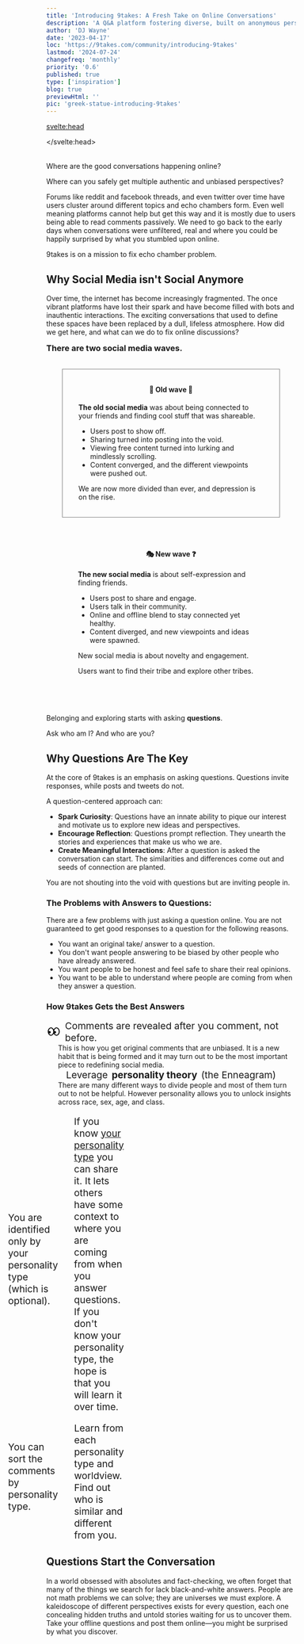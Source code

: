 ```yaml
---
title: 'Introducing 9takes: A Fresh Take on Online Conversations'
description: 'A Q&A platform fostering diverse, built on anonymous perspectives inspired by the Enneagram.'
author: 'DJ Wayne'
date: '2023-04-17'
loc: 'https://9takes.com/community/introducing-9takes'
lastmod: '2024-07-24'
changefreq: 'monthly'
priority: '0.6'
published: true
type: ['inspiration']
blog: true
previewHtml: ''
pic: 'greek-statue-introducing-9takes'
---
```


<svelte:head>
<script type="application/ld+json">
{
  "@context": "https://schema.org",
  "@type": "BlogPosting",
  "headline": "Introducing 9takes: A Fresh Take on Online Conversations",
  "description": "A Q&A platform fostering diverse, built on anonymous perspectives inspired by the Enneagram.",
  "author": {
    "@type": "Person",
    "name": "DJ Wayne",
    "sameAs": [
      "https://www.instagram.com/djwayne3/",
      "https://www.youtube.com/@djwayne3",
      "https://www.linkedin.com/in/davidtwayne/",
      "https://twitter.com/djwayne3"
    ]
  },
  "publisher": {
    "@type": "Organization",
    "name": "9takes",
    "logo": {
      "@type": "ImageObject",
      "url": "https://9takes.com/brand/aero.png"
    },
    "sameAs": [
      "https://www.instagram.com/9takesdotcom/",
      "https://twitter.com/9takesdotcom"
    ]
  },
  "datePublished": "2023-04-17",
  "dateModified": "2024-07-24",
  "url": "https://9takes.com/community/introducing-9takes",
  "image": {
    "@type": "ImageObject",
    "url": "https://9takes.com/blogs/greek-statue-introducing-9takes.webp",
    "width": 900,
    "height": 900
  },
  "articleSection": "Technology",
  "keywords": ["9takes platform", "online conversations", "Enneagram", "social media", "anonymous discussions", "diverse perspectives"],
  "wordCount": 1876,
  "isPartOf": {
    "@type": "Blog",
    "name": "9takes Community Blog",
    "url": "https://9takes.com/community"
  },
  "mainEntityOfPage": {
    "@type": "WebPage",
    "@id": "https://9takes.com/community/introducing-9takes"
  }
}
</script>
</svelte:head>

<script>
	import  PopCard  from "$lib/components/atoms/PopCard.svelte";

	import Rubix from "$lib/components/icons/rubix.svelte";
</script>

<!-- big long panel of people experiencing anger fear and shame -->

<!-- ## Discover the Power of Nine Perspectives -->

<div
	style="display: flex;
    justify-content: center;
	margin: 1rem 0;"
>
 <PopCard
		image={`/blogs/greek-statue-introducing-9takes.webp`}
		showIcon={false}
		tint={false}
		displayText=""
		altText="A scenic view of a person working on a computer in the jungle"
		subtext=""
	/>

</div>

<p class="firstLetter">Where are the good conversations happening online?<p>

Where can you safely get multiple authentic and unbiased perspectives?

Forums like reddit and facebook threads, and even twitter over time have users cluster around different topics and echo chambers form. Even well meaning platforms cannot help but get this way and it is mostly due to users being able to read comments passively. We need to go back to the early days when conversations were unfiltered, real and where you could be happily surprised by what you stumbled upon online.

9takes is on a mission to fix echo chamber problem.

## Why Social Media isn't Social Anymore

Over time, the internet has become increasingly fragmented. The once vibrant platforms have lost their spark and have become filled with bots and inauthentic interactions. The exciting conversations that used to define these spaces have been replaced by a dull, lifeless atmosphere. How did we get here, and what can we do to fix online discussions?

<div>
	<h3 style="margin: 0;">There are two social media waves.</h3>
	<section class="wave-sections" style="border: 1px solid grey;">
		<h4 style="margin-top: 0; padding-top: 0;">🤖 Old wave 🔄</h4>
		<p><b>The old social media</b> was about being connected to your friends and finding cool stuff that was shareable. </p>
		<ul>
		<li>Users post to show off.</li>
		<li>Sharing turned into posting into the void.</li>
		<li>Viewing free content turned into lurking and mindlessly scrolling.</li>
		<li>Content converged, and the different viewpoints were pushed out.</li>
		</ul>
		We are now more divided than ever, and depression is on the rise.
	</section>
	<section class="wave-sections" style="border: 1px solid var(--primary);">
		<h4 style="margin-top: 0; padding-top: 0;">🎭 New wave ❓</h4>
		<p><b>The new social media</b> is about self-expression and finding friends.</p>
		<ul>
		<li>Users post to share and engage.</li>
		<li>Users talk in their community.</li>
		<li>Online and offline blend to stay connected yet healthy.</li>
		<li>Content diverged, and new viewpoints and ideas were spawned.</li>
		</ul>
		<p>New social media is about novelty and engagement.</p>
		<p>Users want to find their tribe and explore other tribes.</p>
	</section>
	<p>Belonging and exploring starts with asking <b>questions</b>.</p>
	<p>Ask who am I? And who are you?</p>
</div>

## Why Questions Are The Key

<!-- //fix knowledge -->

At the core of 9takes is an emphasis on asking questions. Questions invite responses, while posts and tweets do not.

A question-centered approach can:

- **Spark Curiosity**: Questions have an innate ability to pique our interest and motivate us to explore new ideas and perspectives.
- **Encourage Reflection**: Questions prompt reflection. They unearth the stories and experiences that make us who we are.
- **Create Meaningful Interactions**: After a question is asked the conversation can start. The similarities and differences come out and seeds of connection are planted.

You are not shouting into the void with questions but are inviting people in.

<!-- old social media was about protecting institutions
new social media is about tearing institutions down -->

<!-- =-------break -->

### The Problems with Answers to Questions:

There are a few problems with just asking a question online. You are not guaranteed to get good responses to a question for the following reasons.

<!-- put link here -->

- You want an original take/ answer to a question.
- You don't want people answering to be biased by other people who have already answered.
- You want people to be honest and feel safe to share their real opinions.
- You want to be able to understand where people are coming from when they answer a question.

### How 9takes Gets the Best Answers

<!-- 9takes is leveraging <span style="color: var(--primary)">personality theory</span> to create an a different community. -->

<ul class="plain-list">
<li>

<span class="point-list">

<span class="center-svg">
<svg xmlns="http://www.w3.org/2000/svg" height="1em" viewBox="0 0 640 512"><path
								d="M255.6 385.2C231.4 416.6 201.5 432 172 432s-59.4-15.4-83.6-46.8c-9.1-11.9-17.1-25.7-23.5-41.2c9.2 5.1 19.8 8 31.1 8c35.3 0 64-28.7 64-64s-28.7-64-64-64c-19 0-36.1 8.3-47.8 21.4c2-47.8 17.7-89.3 40.2-118.6C112.6 95.4 142.5 80 172 80s59.4 15.4 83.6 46.8c24.1 31.4 40.4 77 40.4 129.2s-16.3 97.7-40.4 129.2zM320 141.8C290 76.1 235 32 172 32C77 32 0 132.3 0 256S77 480 172 480c63 0 118-44.1 148-109.8C350 435.9 405 480 468 480c95 0 172-100.3 172-224s-77-224-172-224c-63 0-118 44.1-148 109.8zm42.8 206.6c6.6 2.3 13.7 3.6 21.2 3.6c35.3 0 64-28.7 64-64s-28.7-64-64-64c-14.8 0-28.5 5-39.3 13.5c3.3-44.4 18.5-83 39.8-110.6C408.6 95.4 438.5 80 468 80s59.4 15.4 83.6 46.8c24.1 31.4 40.4 77 40.4 129.2s-16.3 97.7-40.4 129.2C527.4 416.6 497.5 432 468 432s-59.4-15.4-83.6-46.8c-8.2-10.7-15.5-23.1-21.6-36.7z"
							/>
</svg>
</span>
Comments are revealed after you comment, not before.</span>

<ul class="plain-list-w-margin">
<li>
This is how you get original comments that are unbiased. It is a new habit that is being formed and it may turn out to be the most important piece to redefining social media. 
</li>
</ul>
</li>

<li>

<span class="point-list" style=" flex-wrap: wrap"> 
	<span class="center-svg">
		<Rubix height={'1.5rem'} width={'1.5rem'} /> 
	</span>
	Leverage <b style="color: var(--primary); text-wrap: nowrap">personality theory</b> <span style=" text-wrap: nowrap">(the Enneagram)</span>
	</span>
<ul class="plain-list-w-margin">
<!-- write blog on this:
There are many different ways to divide people and most of them turn out to not be beneficial. -->
<li>
There are many different ways to divide people and most of them turn out to not be helpful. However personality allows you to unlock insights across race, sex, age, and class.

</li>
</ul>

<ul class="plain-list-w-margin">
<li>

<span class="point-list">
<span class="center-svg">
<svg xmlns="http://www.w3.org/2000/svg" height="1em" viewBox="0 0 512 512"><path
			d="M48 256C48 141.1 141.1 48 256 48c63.1 0 119.6 28.1 157.8 72.5l15.6 18.2 36.4-31.3L450.2 89.2C403.3 34.6 333.7 0 256 0C114.6 0 0 114.6 0 256v40 24H48V296 256zm458.5-52.9l-4.9-23.5-47 9.9 4.9 23.5c2.9 13.9 4.5 28.3 4.5 43.1v40 24h48V296 256c0-18.1-1.9-35.8-5.5-52.9zM256 80c-34.2 0-66 9.7-93 26.6l31.7 37c18.2-9.9 39.1-15.6 61.3-15.6c70.7 0 128 57.3 128 128v24.9c0 34.6-2.8 69.1-8.4 103.1h48.6c5.2-34 7.8-68.5 7.8-103.1V256c0-97.2-78.8-176-176-176zM126.1 137.3C97.5 168.6 80 210.3 80 256v24.9c0 35-5.5 69.8-16.2 103.1h50.1c9.3-33.5 14.1-68.2 14.1-103.1V256c0-31.1 11.1-59.7 29.6-81.9l-31.6-36.8zM256 160c-53 0-96 43-96 96v24.9c0 46-7.6 91.6-22.5 135.1h46.3c13.4-43.7 20.3-89.2 20.3-135.1V256c0-28.7 23.3-52 52-52s52 23.3 52 52v24.9c0 45.6-5.5 91-16.4 135.1h45.2c10.1-44.2 15.2-89.5 15.2-135.1V256c0-53-43-96-96-96zm24 96H232v24.9c0 59.9-11 119.3-32.5 175.2l-5.9 15.3-3.3 8.6h51.4l2.6-6.7C267.9 411.9 280 346.7 280 280.9V256z"
		/>
</svg>

</span>You are identified only by your personality type (which is optional).
</span>

<ul class="plain-list-w-margin">
<li>
If you know <a href="/enneagram-corner/beginners-guide-to-determining-your-enneagram-type">your personality type</a> you can share it. It lets others have some context to where you are coming from when you answer questions. If you don't know your personality type, the hope is that you will learn it over time.
</li>
</ul>
</li>

<li>

<span class="point-list">
<span class="center-svg">
<svg xmlns="http://www.w3.org/2000/svg" height="1em" viewBox="0 0 512 512"><path d="M384 208A176 176 0 1 0 32 208a176 176 0 1 0 352 0zM343.3 366C307 397.2 259.7 416 208 416C93.1 416 0 322.9 0 208S93.1 0 208 0S416 93.1 416 208c0 51.7-18.8 99-50 135.3L507.3 484.7c6.2 6.2 6.2 16.4 0 22.6s-16.4 6.2-22.6 0L343.3 366z"/></svg>

</span>You can sort the comments by personality type.</span>

<ul class="plain-list-w-margin">
<li>
Learn from each personality type and worldview. Find out who is similar and different from you.
</li>
</ul>
</li>

</ul></li>

</ul>

<!-- A new habit is being formed where instead of seeking to be
A new habit of participating is being formed and that is the key to redefining a new and different social media.  -->

## Questions Start the Conversation

<!-- Put your offline questions online -->

In a world obsessed with absolutes and fact-checking, we often forget that many of the things we search for lack black-and-white answers. People are not math problems we can solve; they are universes we must explore. A kaleidoscope of different perspectives exists for every question, each one concealing hidden truths and untold stories waiting for us to uncover them. Take your offline questions and post them online—you might be surprised by what you discover.

<!-- But most of our time on the internet is spent searching for the answers to our
However all  -->

<!-- the first step for doing everything. Determining that the world revolved around the sun started out by questioning the status quo

When we search something on google, yes we often type in phrases, but we are asking a questions and looking for answers. "Where is this, how do I that, what is the best blank..." Google tries to serve you something accurate. But that accuracy is based on inferring the underlying question and matching it to statistically relevant data it already has. There is a lot of room for error in that equation and there is so much information that Google doen -->
<!--
Through the prism of the Enneagram's nine unique archetypes, 9takes fosters a dynamic and diverse community that values the richness of individual perspectives. It upholds the idea that every question has not one but many answers, each uniquely tinted by the personality of the respondent.

9takes takes us beyond the binary, into a realm where conversations blossom with authentic voices, unbiased by the opinions of others. Where we can see and appreciate the patterns and divergences in how different personality types approach the same question. In this beautifully intricate tapestry of human connection, every thread matters, every 'take' counts.

Through 9takes, we delve into the nuanced world of human psychology, fostering mutual understanding, inviting personal growth, and cultivating a deeper sense of community. Indeed, it's more than a platform - it's a kaleidoscope of the human experience, each 'take' adding a new dimension to our collective understanding.

Join us on 9takes, where we celebrate the beauty of nuance in every conversation.

Embracing Authenticity: Encouraging Unbiased Responses
Setting 9takes apart is its novel approach to comment visibility. Until you add your voice to the conversation, the thoughts of others remain unseen, encouraging unbiased and authentic responses. In contrast to the echo chambers of many platforms, this innovation prompts users to actively contribute their own unique perspective before exploring the voices of others.

Delving into the Enneagram: Sorting Insights by Personality Type
The second unique facet of 9takes is drawn from the Enneagram's fascinating design - nine distinct personality archetypes. The platform lets you sift through comments filtered by these types, revealing intriguing patterns in thought and behavior. This feature enables connections with those who share similar perspectives while fostering a greater understanding of different viewpoints, reinforcing the sense of an open-minded community.

Harnessing the Power of Nine: 9takes in Today’s Polarized World
9takes takes its name from the Enneagram's nine archetypes, symbolizing the nine perspectives the platform welcomes. In a world torn between right or wrong, us or them, 9takes heralds a unique space for sincere and growth-oriented conversation. Here, no single perspective holds the monopoly of truth - only a spectrum of 'takes' on life's intriguing questions. -->

<!-- people not algorithms decide -->
<!-- would you rather ask chat gpt or poll 100 people -->

<style lang="scss">
	.plain-list {
		/* list-style: disc; */
		margin: 0;
		padding: 0;

		list-style: none;
	}
	.plain-list-w-margin {
		list-style: none;

	}
	.point-list {
		font-size: 1.2rem;
		display: flex;
		align-items: center;
		gap: 0.5rem;
		/* flex-wrap: wrap; */
		text-wrap: wrap;
		/* flex-wrap: wrap; */
	}
	.wave-sections {
		border-radius: var(--base-border-radius);
		margin: 2rem;
		padding: 2rem;
		/* text-align: center; */
	}

	.wave-sections h4 {
		text-align: center;
	}

	.center-align {
		text-align: center;
	}

	@media (max-width: 480px) {
		.small-h4 {
			font-size: 1.5rem;
			line-height: 1.5rem;
		}
		.bento {
			width: 33%;
			height: auto;
			margin: 0.25rem;
		}
		
		.main-description {
			min-width: auto;
		}

		.big-points {
			min-width: 300px;
		}

		.wave-sections {
			margin: 0.5rem 0;
			padding: 1rem 0.5rem;
		}
	}
	.center-svg {
		width: 2rem;
    display: flex;
    justify-content: center;
    align-items: center;

	}
</style>
